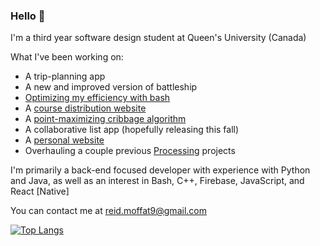 ### Hello 👋

I'm a third year software design student at Queen's University (Canada)

What I've been working on:

* A trip-planning app
* A new and improved version of battleship
* [Optimizing my efficiency with bash](https://github.com/reid-moffat/bash-shortcuts)
* A [course distribution website](https://qubirdhunter.com/)
* A [point-maximizing cribbage algorithm](https://github.com/reid-moffat/cribbage-strategy)
* A collaborative list app (hopefully releasing this fall)
* A [personal website](https://reid-moffat.github.io/)
* Overhauling a couple previous [Processing](https://processing.org/) projects

I'm primarily a back-end focused developer with experience with Python and Java, as well as an interest in Bash, C++, Firebase, JavaScript, and React [Native]

You can contact me at reid.moffat9@gmail.com

[![Top Langs](https://github-readme-stats.vercel.app/api/top-langs/?username=reid-moffat&layout=compact)](https://github.com/anuraghazra/github-readme-stats)

<!--
**reid-moffat/reid-moffat** is a ✨ _special_ ✨ repository because its `README.md` (this file) appears on your GitHub profile.

Here are some ideas to get you started:

- 🔭 I’m currently working on ...
- 🌱 I’m currently learning ...
- 👯 I’m looking to collaborate on ...
- 🤔 I’m looking for help with ...
- 💬 Ask me about ...
- 📫 How to reach me: ...
- 😄 Pronouns: ...
- ⚡ Fun fact: ...
-->
